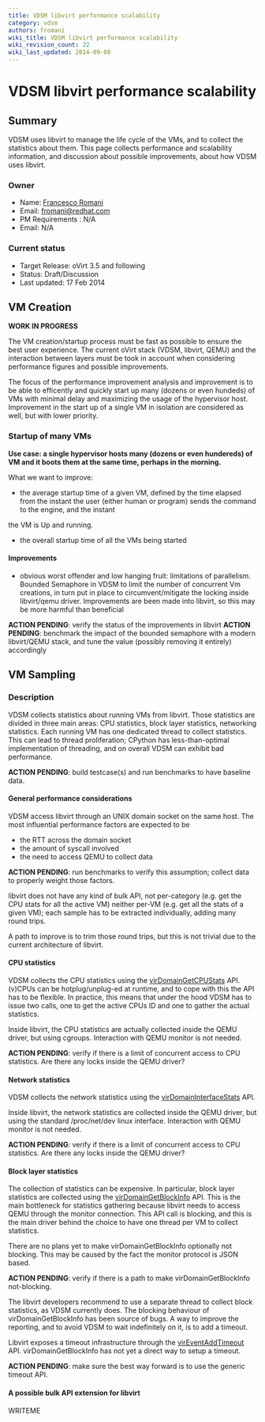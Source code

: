 ```yaml
---
title: VDSM libvirt performance scalability
category: vdsm
authors: fromani
wiki_title: VDSM libvirt performance scalability
wiki_revision_count: 22
wiki_last_updated: 2014-09-08
---
```


# VDSM libvirt performance scalability

## Summary

VDSM uses libvirt to manage the life cycle of the VMs, and to collect the statistics about them. This page collects performance and scalability information, and discussion about possible improvements, about how VDSM uses libvirt.

### Owner

*   Name: [Francesco Romani](User:Fromani)
*   Email: <fromani@redhat.com>
*   PM Requirements : N/A
*   Email: N/A

### Current status

*   Target Release: oVirt 3.5 and following
*   Status: Draft/Discussion
*   Last updated: 17 Feb 2014

## VM Creation

**WORK IN PROGRESS**

The VM creation/startup process must be fast as possible to ensure the best user experience. The current oVirt stack (VDSM, libvirt, QEMU) and the interaction between layers must be took in account when considering performance figures and possible improvements.

The focus of the performance improvement analysis and improvement is to be able to efficently and quickly start up many (dozens or even hundeds) of VMs with minimal delay and maximizing the usage of the hypervisor host. Improvement in the start up of a single VM in isolation are considered as well, but with lower priority.

### Startup of many VMs

**Use case: a single hypervisor hosts many (dozens or even hundereds) of VM and it boots them at the same time, perhaps in the morning.**

What we want to improve:

*   the average startup time of a given VM, defined by the time elapsed from the instant the user (either human or program) sends the command to the engine, and the instant

the VM is Up and running.

*   the overall startup time of all the VMs being started

#### Improvements

*   obvious worst offender and low hanging fruit: limitations of parallelism. Bounded Semaphore in VDSM to limit the number of concurrent Vm creations, in turn put in place to circumvent/mitigate the locking inside libvirt/qemu driver. Improvements are been made into libvirt, so this may be more harmful than beneficial

**ACTION PENDING**: verify the status of the improvements in libvirt **ACTION PENDING**: benchmark the impact of the bounded semaphore with a modern libvirt/QEMU stack, and tune the value (possibly removing it entirely) accordingly

## VM Sampling

### Description

VDSM collects statistics about running VMs from libvirt. Those statistics are divided in three main areas: CPU statistics, block layer statistics, networking statistics. Each running VM has one dedicated thread to collect statistics. This can lead to thread proliferation; CPython has less-than-optimal implementation of threading, and on overall VDSM can exhibit bad performance.

**ACTION PENDING**: build testcase(s) and run benchmarks to have baseline data.

#### General performance considerations

VDSM access libvirt through an UNIX domain socket on the same host. The most influential performance factors are expected to be

*   the RTT across the domain socket
*   the amount of syscall involved
*   the need to access QEMU to collect data

**ACTION PENDING**: run benchmarks to verify this assumption; collect data to properly weight those factors.

libvirt does not have any kind of bulk API, not per-category (e.g. get the CPU stats for all the active VM) neither per-VM (e.g. get all the stats of a given VM); each sample has to be extracted individually, adding many round trips.

A path to improve is to trim those round trips, but this is not trivial due to the current architecture of libvirt.

#### CPU statistics

VDSM collects the CPU statistics using the [virDomainGetCPUStats](http://libvirt.org/html/libvirt-libvirt.html#virDomainGetCPUStats) API. (v)CPUs can be hotplug/unplug-ed at runtime, and to cope with this the API has to be flexible. In practice, this means that under the hood VDSM has to issue two calls, one to get the active CPUs ID and one to gather the actual statistics.

Inside libvirt, the CPU statistics are actually collected inside the QEMU driver, but using cgroups. Interaction with QEMU monitor is not needed.

**ACTION PENDING**: verify if there is a limit of concurrent access to CPU statistics. Are there any locks inside the QEMU driver?

#### Network statistics

VDSM collects the network statistics using the [virDomainInterfaceStats](http://libvirt.org/html/libvirt-libvirt.html#virDomainInterfaceStats) API.

Inside libvirt, the network statistics are collected inside the QEMU driver, but using the standard /proc/net/dev linux interface. Interaction with QEMU monitor is not needed.

**ACTION PENDING**: verify if there is a limit of concurrent access to CPU statistics. Are there any locks inside the QEMU driver?

#### Block layer statistics

The collection of statistics can be expensive. In particular, block layer statistics are collected using the [virDomainGetBlockInfo](http://libvirt.org/html/libvirt-libvirt.html#virDomainGetBlockInfo) API. This is the main bottleneck for statistics gathering because libvirt needs to access QEMU through the monitor connection. This API call is blocking, and this is the main driver behind the choice to have one thread per VM to collect statistics.

There are no plans yet to make virDomainGetBlockInfo optionally not blocking. This may be caused by the fact the monitor protocol is JSON based.

**ACTION PENDING**: verify if there is a path to make virDomainGetBlockInfo not-blocking.

The libvirt developers recommend to use a separate thread to collect block statistics, as VDSM currently does. The blocking behaviour of virDomainGetBlockInfo has been source of bugs. A way to improve the reporting, and to avoid VDSM to wait indefinitely on it, is to add a timeout.

Libvirt exposes a timeout infrastructure through the [virEventAddTimeout](http://libvirt.org/html/libvirt-libvirt.html#virEventAddTimeout) API. virDomainGetBlockInfo has not yet a direct way to setup a timeout.

**ACTION PENDING**: make sure the best way forward is to use the generic timeout API.

#### A possible bulk API extension for libvirt

WRITEME
